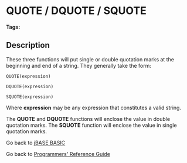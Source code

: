 # QUOTE / DQUOTE / SQUOTE

<PageHeader />

**Tags:**
<badge text='dqoute' vertical='middle' />
<badge text='sqoute' vertical='middle' />
<badge text='string handling' vertical='middle' />

## Description

These three functions will put single or double quotation marks at the beginning and end of a string. They generally take the form:

```
QUOTE(expression)
```

```
DQUOTE(expression)
```

```
SQUOTE(expression)
```

Where **expression** may be any expression that constitutes a valid string.

The **QUOTE** and **DQUOTE** functions will enclose the value in double quotation marks. The **SQUOTE** function will enclose the value in single quotation marks.

Go back to [jBASE BASIC](./../README.md)

Go back to [Programmers' Reference Guide](./../../reference-guides/jbc/README.md)
  
<PageFooter />
